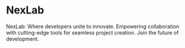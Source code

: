 # NexLab
NexLab: Where developers unite to innovate. Empowering collaboration with cutting-edge tools for seamless project creation. Join the future of development.
